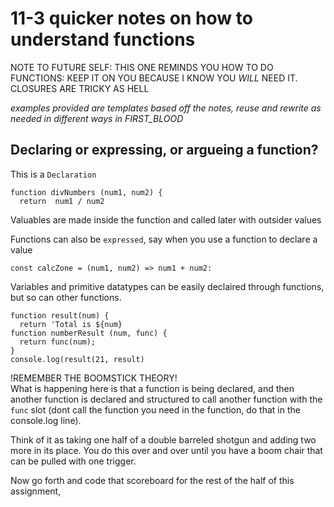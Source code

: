 # 11-3 quicker notes on how to understand functions
NOTE TO FUTURE SELF: THIS ONE REMINDS YOU HOW TO DO FUNCTIONS: KEEP IT ON YOU BECAUSE I KNOW YOU _WILL_ NEED IT. CLOSURES ARE TRICKY AS HELL<br>

*examples provided are templates based off the notes, reuse and rewrite as needed in different ways in FIRST_BLOOD*

## Declaring or expressing, or argueing a function?
This is a `Declaration`
```
function divNumbers (num1, num2) {
  return  num1 / num2
```
Valuables are made inside the function and called later with outsider values

Functions can also be `expressed`, say when you use a function to declare a value
```
const calcZone = (num1, num2) => num1 + num2:
```
Variables and primitive datatypes can be easily declaired through functions, but so can other functions.
```
function result(num) {
  return 'Total is ${num}
function numberResult (num, func) {
  return func(num);
}
console.log(result(21, result)
```
!REMEMBER THE BOOMSTICK THEORY!<br>
What is happening here is that a function is being declared, and then another function is declared and structured to call another function with the `func` slot (dont call the function you need in the function, do that in the console.log line).<br>

Think of it as taking one half of a double barreled shotgun and adding two more in its place. You do this over and over until you have a boom chair that can be pulled with one trigger.


 Now go forth and code that scoreboard for the rest of the half of this assignment,
